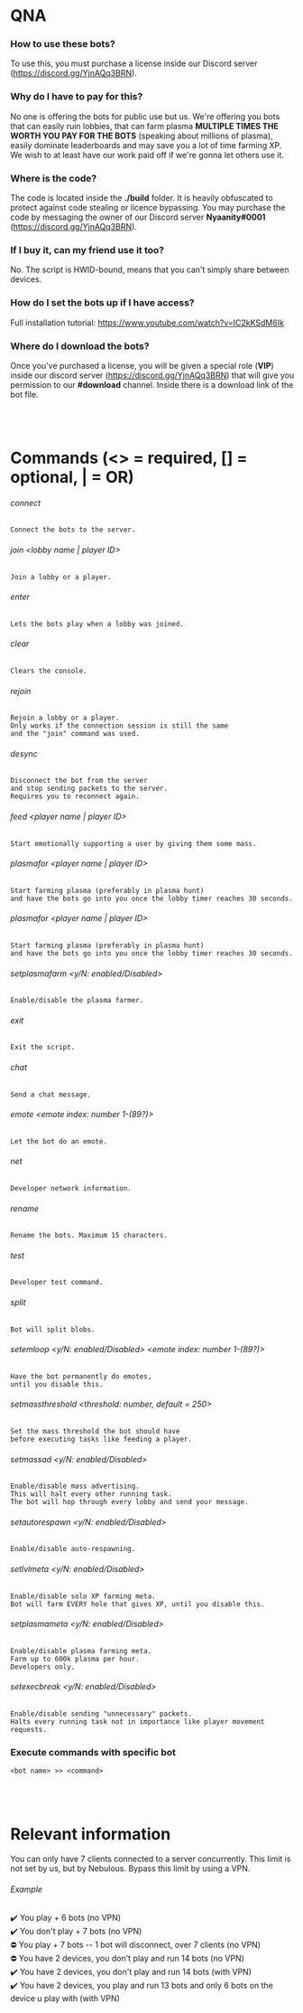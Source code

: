 # QNA

### How to use these bots?

To use this,
you must purchase a license inside our Discord server (https://discord.gg/YjnAQq3BRN).

### Why do I have to pay for this?

No one is offering the bots for public use but us.
We're offering you bots that can easily ruin lobbies,
that can farm plasma **MULTIPLE TIMES THE WORTH YOU PAY FOR THE BOTS** (speaking about millions of plasma),
easily dominate leaderboards
and may save you a lot of time farming XP.
We wish to at least have our work paid off if we're gonna let others use it.

### Where is the code?

The code is located inside the **./build** folder.
It is heavily obfuscated to protect against code stealing or licence bypassing.
You may purchase the code by messaging the owner of our Discord server **Nyaanity#0001** (https://discord.gg/YjnAQq3BRN).

### If I buy it, can my friend use it too?

No.
The script is HWID-bound,
means that you can't simply share between devices.

### How do I set the bots up if I have access?

Full installation tutorial: https://www.youtube.com/watch?v=IC2kKSdM6Ik

### Where do I download the bots?

Once you've purchased a license,
you will be given a special role (**VIP**) inside our discord server (https://discord.gg/YjnAQq3BRN)
that will give you permission to our **#download** channel.
Inside there is a download link of the bot file.

<br />
<br />

# Commands (<> = required, [] = optional, | = OR)

###### connect

```
Connect the bots to the server.
```

###### join <lobby name | player ID>

```
Join a lobby or a player.
```

###### enter

```
Lets the bots play when a lobby was joined.
```

###### clear

```
Clears the console.
```

###### rejoin

```
Rejoin a lobby or a player.
Only works if the connection session is still the same
and the "join" command was used.
```

###### desync

```
Disconnect the bot from the server
and stop sending packets to the server.
Requires you to reconnect again.
```

###### feed <player name | player ID>

```
Start emotionally supporting a user by giving them some mass.
```

###### plasmafor <player name | player ID>

```
Start farming plasma (preferably in plasma hunt)
and have the bots go into you once the lobby timer reaches 30 seconds.
```

###### plasmafor <player name | player ID>

```
Start farming plasma (preferably in plasma hunt)
and have the bots go into you once the lobby timer reaches 30 seconds.
```

###### setplasmafarm <y/N: enabled/Disabled>

```
Enable/disable the plasma farmer.
```

###### exit

```
Exit the script.
```

###### chat <message>

```
Send a chat message.
```

###### emote <emote index: number 1-(89?)>

```
Let the bot do an emote.
```

###### net

```
Developer network information.
```

###### rename <name>

```
Rename the bots. Maximum 15 characters.
```

###### test

```
Developer test command.
```

###### split

```
Bot will split blobs.
```

###### setemloop <y/N: enabled/Disabled> <emote index: number 1-(89?)>

```
Have the bot permanently do emotes,
until you disable this.
```

###### setmassthreshold <threshold: number, default = 250>

```
Set the mass threshold the bot should have
before executing tasks like feeding a player.
```

###### setmassad <y/N: enabled/Disabled> <message>

```
Enable/disable mass advertising.
This will halt every other running task.
The bot will hop through every lobby and send your message.
```

###### setautorespawn <y/N: enabled/Disabled>

```
Enable/disable auto-respawning.
```

###### setlvlmeta <y/N: enabled/Disabled>

```
Enable/disable solo XP farming meta.
Bot will farm EVERY hole that gives XP, until you disable this.
```

###### setplasmameta <y/N: enabled/Disabled>

```
Enable/disable plasma farming meta.
Farm up to 600k plasma per hour.
Developers only.
```

###### setexecbreak <y/N: enabled/Disabled>

```
Enable/disable sending "unnecessary" packets.
Halts every running task not in importance like player movement requests.
```

### Execute commands with specific bot

```
<bot name> >> <command>
```

<br />
<br />

# Relevant information

You can only have 7 clients connected to a server concurrently.
This limit is not set by us, but by Nebulous.
Bypass this limit by using a VPN.

###### Example

✔️ You play + 6 bots (no VPN) <br />
✔️ You don't play + 7 bots (no VPN) <br />
⛔ You play + 7 bots -- 1 bot will disconnect, over 7 clients (no VPN) <br />
⛔ You have 2 devices, you don't play and run 14 bots (no VPN) <br />
✔️ You have 2 devices, you don't play and run 14 bots (with VPN) <br />
✔️ You have 2 devices, you play and run 13 bots and only 6 bots on the device u play with (with VPN) <br />
